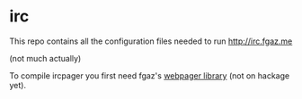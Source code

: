 # irc

This repo contains all the configuration files needed to
run http://irc.fgaz.me

(not much actually)

To compile ircpager you first need fgaz's [webpager library](https://github.com/fgaz/webpager) (not on hackage yet).


